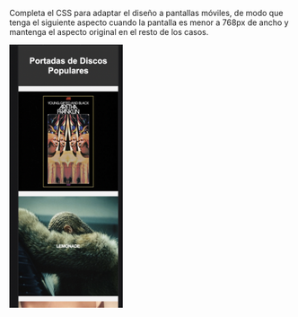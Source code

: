 Completa el CSS para adaptar el diseño a pantallas móviles, de modo que tenga el siguiente aspecto cuando la pantalla es menor a 768px de ancho y mantenga el aspecto original en el resto de los casos.

<img src="responsive.png" alt="image" width="40%" height="auto">
